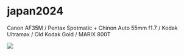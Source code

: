 # japan2024

Canon AF35M / Pentax Spotmatic + Chinon Auto 55mm f1.7 / Kodak Ultramax / Old Kodak Gold / MARIX 800T

![](DSCF3107.jpg)